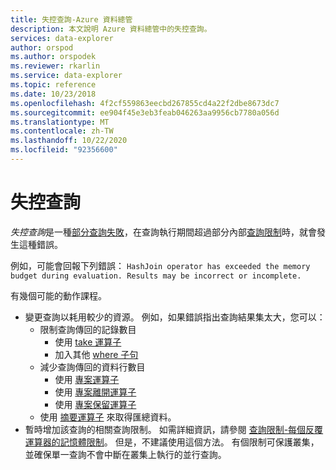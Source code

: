 ```yaml
---
title: 失控查詢-Azure 資料總管
description: 本文說明 Azure 資料總管中的失控查詢。
services: data-explorer
author: orspod
ms.author: orspodek
ms.reviewer: rkarlin
ms.service: data-explorer
ms.topic: reference
ms.date: 10/23/2018
ms.openlocfilehash: 4f2cf559863eecbd267855cd4a22f2dbe8673dc7
ms.sourcegitcommit: ee904f45e3eb3feab046263aa9956cb7780a056d
ms.translationtype: MT
ms.contentlocale: zh-TW
ms.lasthandoff: 10/22/2020
ms.locfileid: "92356600"
---
```

# <a name="runaway-queries"></a>失控查詢

*失控查詢*是一種[部分查詢失敗](partialqueryfailures.md)，在查詢執行期間超過部分內部[查詢限制](querylimits.md)時，就會發生這種錯誤。 

例如，可能會回報下列錯誤： `HashJoin operator has exceeded the memory budget during evaluation. Results may be incorrect or incomplete.`

有幾個可能的動作課程。
* 變更查詢以耗用較少的資源。 例如，如果錯誤指出查詢結果集太大，您可以：
  * 限制查詢傳回的記錄數目
     * 使用 [take 運算子](../query/takeoperator.md)
     * 加入其他 [where 子句](../query/whereoperator.md)
  * 減少查詢傳回的資料行數目
     * 使用 [專案運算子](../query/projectoperator.md)
     * 使用 [專案離開運算子](../query/projectawayoperator.md)
     * 使用 [專案保留運算子](../query/project-keep-operator.md)
  * 使用 [摘要運算子](../query/summarizeoperator.md) 來取得匯總資料。
* 暫時增加該查詢的相關查詢限制。 如需詳細資訊，請參閱 [查詢限制-每個反覆運算器的記憶體限制](querylimits.md)。 但是，不建議使用這個方法。 有個限制可保護叢集，並確保單一查詢不會中斷在叢集上執行的並行查詢。
